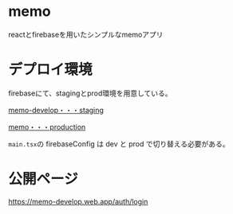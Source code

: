 # memo
reactとfirebaseを用いたシンプルなmemoアプリ

# デプロイ環境
firebaseにて、stagingとprod環境を用意している。

[memo-develop・・・staging](https://console.firebase.google.com/project/memo-develop/overview?consoleUI=FIREBASE&hl=ja)


[memo・・・production](https://console.firebase.google.com/project/memo-3c2c7/overview?consoleUI=FIREBASE&hl=ja)

`main.tsx`の firebaseConfig は dev と prod で切り替える必要がある。

# 公開ページ
https://memo-develop.web.app/auth/login

